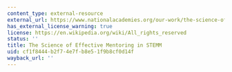 ```yaml
---
content_type: external-resource
external_url: https://www.nationalacademies.org/our-work/the-science-of-effective-mentoring-in-stemm
has_external_license_warning: true
license: https://en.wikipedia.org/wiki/All_rights_reserved
status: ''
title: The Science of Effective Mentoring in STEMM
uid: cf1f8444-b2f7-4e7f-b8e5-1f9b8cf0d14f
wayback_url: ''
---
```

